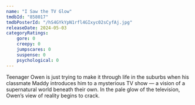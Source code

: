 ```yaml
---
name: "I Saw the TV Glow"
tmdbId: "858017"
tmdbPosterId: "/hS4GYkYpN1rfl4GIxyc02sCyfAj.jpg"
releaseDate: 2024-05-03
categoryRatings:
    gore: 0
    creepy: 0
    jumpscares: 0
    suspense: 0
    psychological: 0
---
```

Teenager Owen is just trying to make it through life in the suburbs when his classmate Maddy introduces him to a mysterious TV show — a vision of a supernatural world beneath their own. In the pale glow of the television, Owen’s view of reality begins to crack.
